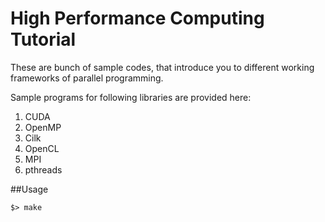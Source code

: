High Performance Computing Tutorial
==========

These are bunch of sample codes, that introduce you to different working frameworks of parallel programming.

Sample programs for following libraries are provided here: 

1. CUDA
2. OpenMP
3. Cilk
4. OpenCL
5. MPI 
6. pthreads

##Usage 

```
$> make 
```
